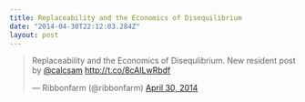 ```yaml
---
title: Replaceability and the Economics of Disequilibrium
date: "2014-04-30T22:12:03.284Z"
layout: post
---
```


<blockquote class="twitter-tweet" data-lang="en"><p lang="en" dir="ltr">Replaceability and the Economics of Disequlibrium. New resident post by <a href="https://twitter.com/calcsam">@calcsam</a> <a href="http://t.co/8cAILwRbdf">http://t.co/8cAILwRbdf</a></p>&mdash; Ribbonfarm (@ribbonfarm) <a href="https://twitter.com/ribbonfarm/status/461556786588176384">April 30, 2014</a></blockquote>
<script async src="//platform.twitter.com/widgets.js" charset="utf-8"></script>